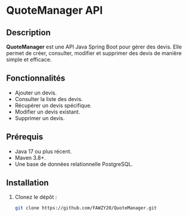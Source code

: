 # QuoteManager API

## Description
**QuoteManager** est une API Java Spring Boot pour gérer des devis. Elle permet de créer, consulter, modifier et supprimer des devis de manière simple et efficace.

## Fonctionnalités
- Ajouter un devis.
- Consulter la liste des devis.
- Récupérer un devis spécifique.
- Modifier un devis existant.
- Supprimer un devis.

## Prérequis
- Java 17 ou plus récent.
- Maven 3.8+.
- Une base de données relationnelle PostgreSQL.

## Installation
1. Clonez le dépôt :
   ```bash
   git clone https://github.com/FAWZY20/QuoteManager.git
